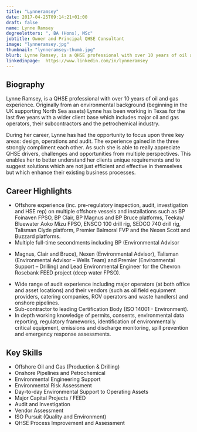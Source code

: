 ```yaml
---
title: "Lynneramsey"
date: 2017-04-25T09:14:21+01:00
draft: false
name: Lynne Ramsey
degreeletters: ", BA (Hons), MSc"
jobtitle: Owner and Principal QHSE Consultant
image: "lynneramsey.jpg"
thumbnail: "lynneramsey-thumb.jpg"
blurb: Lynne Ramsey, is a QHSE professional with over 10 years of oil and gas experience.
linkedinpage:  https://www.linkedin.com/in/lynneramsey
---
```


## Biography

<p>
    Lynne Ramsey, is a QHSE
    professional with over 10 years of oil and gas experience. Originally from
    an environmental background (beginning in the UK supporting North Sea
    assets) Lynne has been working in Texas for the last five years with a
    wider client base which includes major oil and gas operators, their subcontractors
    and the petrochemical industry.                   
</p>
<p>
    During her career, Lynne has had the opportunity to focus upon three key
    areas: design, operations and audit. The experience gained in the three
    strongly compliment each other. As such she is able to really appreciate
    QHSE drivers, challenges and opportunities from multiple perspectives.
    This enables her to better understand her clients unique requirements
    and to suggest solutions which are not just efficient and effective in
    themselves but which enhance their existing business processes.
</p>

## Career Highlights

* Offshore experience (inc. pre-regulatory inspection, audit, investigation
and HSE rep) on multiple offshore vessels and installations such as BP
Foinaven FPSO, BP Clair, BP Magnus and BP Bruce platforms, Teekay/
Bluewater Aoko Mizu FPSO, ENSCO 100 drill rig, SEDCO 740 drill rig,
Talisman Clyde platform, Premier Balmoral FVP and the Nexen Scott and
Buzzard platforms.
* Multiple full-time secondments including BP (Environmental Advisor
- Magnus, Clair and Bruce), Nexen (Environmental Advisor), Talisman
(Environmental Advisor – Wells Team) and Premier (Environmental
Support – Drilling) and Lead Environmental Engineer for the Chevron
Rosebank FEED project (deep water FPSO).
* Wide range of audit experience including major operators (at both office
and asset locations) and their vendors (such as oil field equipment
providers, catering companies, ROV operators and waste handlers) and
onshore pipelines.
* Sub-contractor to leading Certification Body (ISO 14001 - Environment).
* In depth working knowledge of permits, consents, environmental data
reporting, regulatory frameworks, identification of environmentally
critical equipment, emissions and discharge monitoring, spill prevention
and emergency response assessments.

<split>

## Key Skills

* Offshore Oil and Gas (Production & Drilling)
* Onshore Pipelines and Petrochemical
* Environmental Engineering Support
* Environmental Risk Assessment
* Day-to-day Environmental Support to Operating Assets
* Major Capital Projects / FEED
* Audit and Investigation
* Vendor Assessment
* ISO Pursuit (Quality and Environment)
* QHSE Process Improvement and Assessment